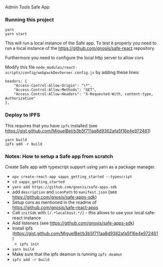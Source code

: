 Admin Tools Safe App

### Running this project
```bash=
yarn
yarn start
```

This will run a local instance of the Safe app. To test it properly you need to run a local instance of the https://github.com/gnosis/safe-react repository.

Furthermore you need to configure the local http server to allow cors

Modify this file `node_modules/react-scripts/config/webpackDevServer.config.js` by adding these lines:

```js=
headers: {
    "Access-Control-Allow-Origin": "\*",
    "Access-Control-Allow-Methods": "GET",
    "Access-Control-Allow-Headers": "X-Requested-With, content-type, Authorization"
},
```

### Deploy to IPFS

This requires that you have `ipfs` installed (see https://gist.github.com/MiguelBel/b3b5f711aa8d9362afa5f16e4e972461)

```bash=
yarn build
ipfs add -r build
```

### Notes: How to setup a Safe app from scratch

Create Safe app with typescript support using yarn as a package manager.

- `npx create-react-app sapps_getting_started --typescript`
- `cd sapps_getting_started`
- `yarn add https://github.com/gnosis/safe-apps-sdk`
- add `description` and `iconPath` to `manifest.json` (see https://github.com/gnosis/safe-apps-sdk)
- Setup cors as mentioned in the readme of https://github.com/gnosis/safe-react-apps
- Call `initSdk` with `[/.*localhost.*/]` - this allows to use your local safe-react instance
- Add listeners (see https://github.com/gnosis/safe-apps-sdk)
- Install ipfs (https://gist.github.com/MiguelBel/b3b5f711aa8d9362afa5f16e4e972461)
  - `ipfs init`
- `yarn build`
- Make sure that the ipfs deamon is running `ipfs deamon`
- `ipfs add -r build`